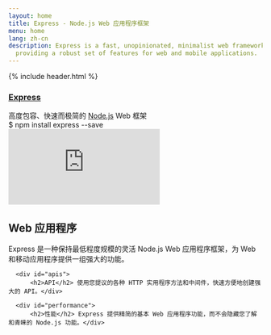```yaml
---
layout: home
title: Express - Node.js Web 应用程序框架
menu: home
lang: zh-cn
description: Express is a fast, unopinionated, minimalist web framework for Node.js,
  providing a robust set of features for web and mobile applications.
---
```

<section id="home-content">
  {% include header.html %}
  <div id="overlay"></div>
  <div id="homepage-leftpane" class="pane">
    <section id="description">
        <h1 class="express"><a href="/">Express</a></h1>
        <span class="description">高度包容、快速而极简的 <a href='http://nodejs.org'>Node.js</a> Web 框架</span>
    </section>
    <div id="install-command">$ npm install express --save</div>
  </div>
  <div id="homepage-rightpane" class="pane">
    <iframe src="https://www.youtube.com/embed/HxGt_3F0ULg" frameborder="0" allowfullscreen></iframe>
  </div>
</section>

<!--<section id="doc-langs" markdown="1">
Express 文档英文以外的语言版本包括：[西班牙语](/es)、[日语](/ja)、[俄语](/ru)、[中文](/zh-cn)、[韩国语](/ko)、[葡萄牙语](/pt-br)。
</section>-->

<section id="intro">

  <div id="boxes" class="clearfix">
      <div id="web-applications">
          <h2>Web 应用程序</h2> Express 是一种保持最低程度规模的灵活 Node.js Web 应用程序框架，为 Web 和移动应用程序提供一组强大的功能。</div>

      <div id="apis">
          <h2>API</h2> 使用您提议的各种 HTTP 实用程序方法和中间件，快速方便地创建强大的 API。</div>

      <div id="performance">
          <h2>性能</h2> Express 提供精简的基本 Web 应用程序功能，而不会隐藏您了解和青睐的 Node.js 功能。</div>
  </div>

</section>
